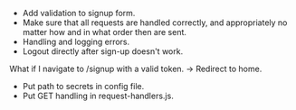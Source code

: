 - Add validation to signup form.
- Make sure that all requests are handled correctly, and appropriately no matter how and in what order then are sent.
- Handling and logging errors.
- Logout directly after sign-up doesn't work.

What if I navigate to /signup with a valid token.
-> Redirect to home.


- Put path to secrets in config file.
- Put GET handling in request-handlers.js.